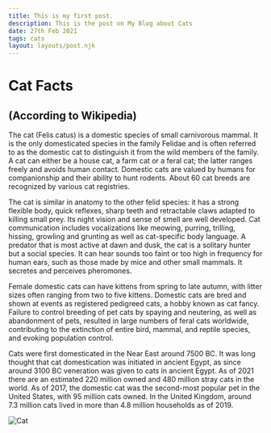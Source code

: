 ```yaml
---
title: This is my first post.
description: This is the post on My Blog about Cats 
date: 27th Feb 2021
tags: cats
layout: layouts/post.njk
---
```


# Cat Facts

## (According to Wikipedia)

The cat (Felis catus) is a domestic species of small carnivorous mammal. It is the only domesticated species in the family Felidae and is often referred to as the domestic cat to distinguish it from the wild members of the family. A cat can either be a house cat, a farm cat or a feral cat; the latter ranges freely and avoids human contact. Domestic cats are valued by humans for companionship and their ability to hunt rodents. About 60 cat breeds are recognized by various cat registries.

The cat is similar in anatomy to the other felid species: it has a strong flexible body, quick reflexes, sharp teeth and retractable claws adapted to killing small prey. Its night vision and sense of smell are well developed. Cat communication includes vocalizations like meowing, purring, trilling, hissing, growling and grunting as well as cat-specific body language. A predator that is most active at dawn and dusk, the cat is a solitary hunter but a social species. It can hear sounds too faint or too high in frequency for human ears, such as those made by mice and other small mammals. It secretes and perceives pheromones.

Female domestic cats can have kittens from spring to late autumn, with litter sizes often ranging from two to five kittens. Domestic cats are bred and shown at events as registered pedigreed cats, a hobby known as cat fancy. Failure to control breeding of pet cats by spaying and neutering, as well as abandonment of pets, resulted in large numbers of feral cats worldwide, contributing to the extinction of entire bird, mammal, and reptile species, and evoking population control.

Cats were first domesticated in the Near East around 7500 BC. It was long thought that cat domestication was initiated in ancient Egypt, as since around 3100 BC veneration was given to cats in ancient Egypt. As of 2021 there are an estimated 220 million owned and 480 million stray cats in the world. As of 2017, the domestic cat was the second-most popular pet in the United States, with 95 million cats owned. In the United Kingdom, around 7.3 million cats lived in more than 4.8 million households as of 2019.


![Cat]()